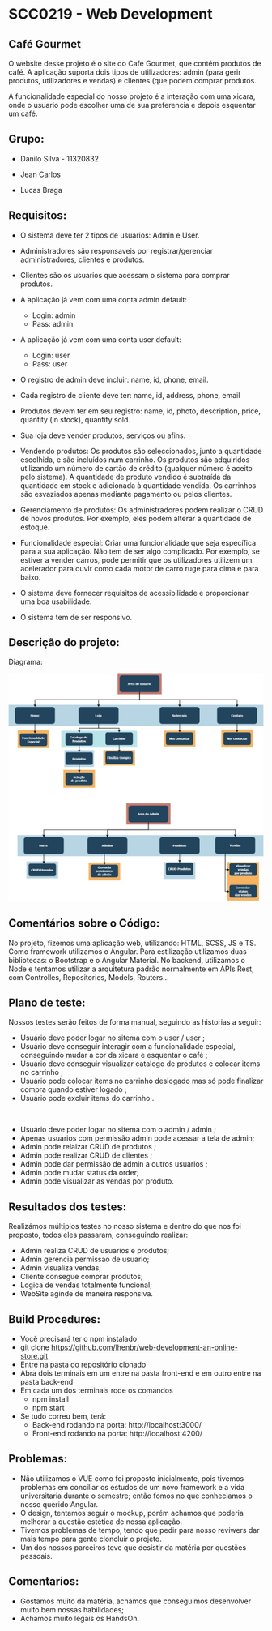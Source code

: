 
# SCC0219 - Web Development

## Café Gourmet

O website desse projeto é o site do Café Gourmet, que contém produtos de café. A aplicação suporta dois tipos de utilizadores: admin (para gerir produtos, utilizadores e vendas) e clientes (que podem comprar produtos.

A funcionalidade especial do nosso projeto é a interação com uma xicara, onde o usuario pode escolher uma de sua preferencia e depois esquentar um café.

## Grupo:

* Danilo Silva - 11320832

* Jean Carlos

* Lucas Braga

## Requisitos:

* O sistema deve ter 2 tipos de usuarios: Admin e User.

* Administradores são responsaveis por registrar/gerenciar administradores, clientes e produtos.

* Clientes são os usuarios que acessam o sistema para comprar produtos.

*  A aplicação já vem com uma conta admin default: 
	* Login: admin 
	* Pass: admin 

*  A aplicação já vem com uma conta user default: 
	* Login: user 
	* Pass: user 

* O registro de admin deve incluir: name, id, phone, email.

* Cada registro de cliente deve ter: name, id, address, phone, email

* Produtos devem ter em seu registro: name, id, photo, description, price, quantity (in stock), quantity sold.

* Sua loja deve vender produtos, serviços ou afins.

* Vendendo produtos: Os produtos são seleccionados, junto a quantidade escolhida, e são incluídos num carrinho. Os produtos são adquiridos utilizando um número de cartão de crédito (qualquer número é aceito pelo sistema). A quantidade de produto vendido é subtraída da quantidade em stock e adicionada à quantidade vendida. Os carrinhos são esvaziados apenas mediante pagamento ou pelos clientes.

* Gerenciamento de produtos: Os administradores podem realizar o CRUD de novos produtos. Por exemplo, eles podem alterar a quantidade de estoque.

* Funcionalidade especial: Criar uma funcionalidade que seja específica para a sua aplicação. Não tem de ser algo complicado. Por exemplo, se estiver a vender carros, pode permitir que os utilizadores utilizem um acelerador para ouvir como cada motor de carro ruge para cima e para baixo.

* O sistema deve fornecer requisitos de acessibilidade e proporcionar uma boa usabilidade. 

* O sistema tem de ser responsivo.  

## Descrição do projeto:

Diagrama:

![Diagrama do projeto](Diagrama.jpg)

## Comentários sobre o Código:

No projeto, fizemos uma aplicação web, utilizando: HTML, SCSS, JS e TS.
Como framework utilizamos o Angular.
Para estilização utilizamos duas bibliotecas: o Bootstrap e o Angular Material.
No backend, utilizamos o Node e tentamos utilizar a arquitetura padrão normalmente em APIs Rest, com Controlles, Repositories, Models, Routers...

## Plano de teste:

Nossos testes serão feitos de forma manual, seguindo as historias a seguir: 

* Usuário deve poder logar no sitema com o user / user ;
* Usuário deve conseguir interagir com a funcionalidade especial, conseguindo mudar a cor da xicara e esquentar o café ;
* Usuário deve conseguir visualizar catalogo de produtos e colocar items no carrinho ;
* Usuário pode colocar items no carrinho deslogado mas só pode finalizar compra quando estiver logado ;
* Usuário pode excluir items do carrinho .

<br>

* Usuário deve poder logar no sitema com o admin / admin ;
* Apenas usuarios com permissão admin pode acessar a tela de admin;
* Admin pode relaizar CRUD de produtos ;
* Admin pode realizar CRUD de clientes ;
* Admin pode dar permissão de admin a outros usuarios ;
* Admin pode mudar status da order;
* Admin pode visualizar as vendas por produto.

## Resultados dos testes:

Realizámos múltiplos testes no nosso sistema e dentro do que nos foi proposto, todos eles passaram, conseguindo realizar:

* Admin realiza CRUD de usuarios e produtos;
* Admin gerencia permissao de usuario;
* Admin visualiza vendas;
* Cliente consegue comprar produtos;
* Logica de vendas totalmente funcional;
* WebSite aginde de maneira responsiva.  

## Build Procedures:

* Você precisará ter o npm instalado 
* git clone https://github.com/lhenbr/web-development-an-online-store.git
* Entre na pasta do repositório clonado
* Abra dois terminais em um entre na pasta front-end e em outro entre na pasta back-end
* Em cada um dos terminais rode os comandos
	* npm install
	* npm start  
* Se tudo correu bem, terá:
	* Back-end rodando na porta: http://localhost:3000/
	* Front-end rodando na porta: http://localhost:4200/
	
## Problemas:

* Não utilizamos o VUE como foi proposto inicialmente, pois tivemos problemas em conciliar os estudos de um novo framework e a vida universitaria durante o semestre; então fomos no que conheciamos o nosso querido Angular.
* O design, tentamos seguir o mockup, porém achamos que poderia melhorar a questão estética de nossa aplicação.
* Tivemos problemas de tempo, tendo que pedir para nosso reviwers dar mais tempo para gente cloncluir o projeto.
* Um dos nossos parceiros teve que desistir da matéria por questões pessoais.

## Comentarios:

* Gostamos muito da matéria, achamos que conseguimos desenvolver muito bem nossas habilidades;
* Achamos muito legais os HandsOn.
